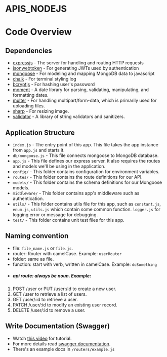 # APIS_NODEJS
# Code Overview

## Dependencies

- [expressjs](https://github.com/expressjs/express) - The server for handling and routing HTTP requests
- [jsonwebtoken](https://github.com/auth0/node-jsonwebtoken) - For generating JWTs used by authentication
- [mongoose](https://github.com/Automattic/mongoose) - For modeling and mapping MongoDB data to javascript
- [chalk](https://www.npmjs.com/package/chalk) - For terminal styling log
- [bcryptjs](https://www.npmjs.com/package/bcryptjs) - For hashing user's password
- [moment](https://www.npmjs.com/package/moment) - A date library for parsing, validating, manipulating, and formatting dates.
- [multer](https://www.npmjs.com/package/multer) - For handling multipart/form-data, which is primarily used for uploading files.
- [sharp](https://www.npmjs.com/package/sharp) - For resizing image.
- [validator](https://www.npmjs.com/package/validator) - A library of string validators and sanitizers.

## Application Structure

- `index.js` - The entry point of this app. This file takes the app instance from `app.js` and starts it.
- `db/mongoose.js` - This file connects mongoose to MongoDB database.
- `app.js` - This file defines our express server. It also requires the routes and models we'll be using in the application.
- `config/` - This folder contains configuration for environment variables.
- `routes/` - This folder contains the route definitions for our API.
- `models/` - This folder contains the schema definitions for our Mongoose models.
- `middleware/` - This folder contains app's middleware such as authentication.
- `utils/` - This folder contains utils file for this app, such as `constant.js`, `enum.js`, `utils.js` which contain some common function. `logger.js` for logging error or message for debugging.
- `test/` - This folder contains unit test files for this app.

## Naming convention

- file: `file_name.js` or `file.js`.
- router: <noun>Router with camelCase. Example: `userRouter`
- folder: same as file.
- function: start with verb, written in camelCase. Example: `doSomething`
- ##### api route: always be noun. Example:

1. POST /user or PUT /user:/id to create a new user.
2. GET /user to retrieve a list of users.
3. GET /user/:id to retrieve a user.
4. PATCH /user/:id to modify an existing user record.
5. DELETE /user/:id to remove a user.

## Write Documentation (Swagger)

- Watch [this video](https://www.youtube.com/watch?v=S8kmHtQeflo) for tutorial.
- For more details read [swagger documentation](https://swagger.io/docs/specification/basic-structure/).
- There's an example docs in `/routers/example.js`
